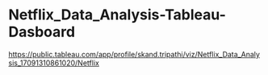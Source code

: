 # Netflix_Data_Analysis-Tableau-Dasboard
https://public.tableau.com/app/profile/skand.tripathi/viz/Netflix_Data_Analysis_17091310861020/Netflix
